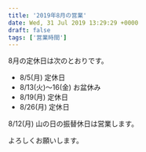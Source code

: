 ```yaml
---
title: '2019年8月の営業'
date: Wed, 31 Jul 2019 13:29:29 +0000
draft: false
tags: ['営業時間']
---
```


8月の定休日は次のとおりです。

*   8/5(月) 定休日
*   8/13(火)〜16(金) お盆休み
*   8/19(月) 定休日
*   8/26(月) 定休日

8/12(月) 山の日の振替休日は営業します。

よろしくお願いします。